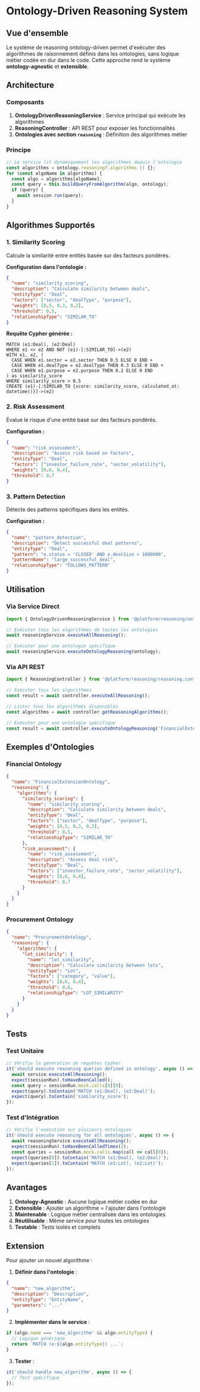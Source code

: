 # Ontology-Driven Reasoning System

## Vue d'ensemble

Le système de reasoning ontology-driven permet d'exécuter des algorithmes de raisonnement définis dans les ontologies, sans logique métier codée en dur dans le code. Cette approche rend le système **ontology-agnostic** et **extensible**.

## Architecture

### Composants

1. **OntologyDrivenReasoningService** : Service principal qui exécute les algorithmes
2. **ReasoningController** : API REST pour exposer les fonctionnalités
3. **Ontologies avec section `reasoning`** : Définition des algorithmes métier

### Principe

```typescript
// Le service lit dynamiquement les algorithmes depuis l'ontologie
const algorithms = ontology.reasoning?.algorithms || {};
for (const algoName in algorithms) {
  const algo = algorithms[algoName];
  const query = this.buildQueryFromAlgorithm(algo, ontology);
  if (query) {
    await session.run(query);
  }
}
```

## Algorithmes Supportés

### 1. Similarity Scoring

Calcule la similarité entre entités basée sur des facteurs pondérés.

**Configuration dans l'ontologie :**
```json
{
  "name": "similarity_scoring",
  "description": "Calculate similarity between deals",
  "entityType": "Deal",
  "factors": ["sector", "dealType", "purpose"],
  "weights": [0.5, 0.3, 0.2],
  "threshold": 0.5,
  "relationshipType": "SIMILAR_TO"
}
```

**Requête Cypher générée :**
```cypher
MATCH (e1:Deal), (e2:Deal)
WHERE e1 <> e2 AND NOT (e1)-[:SIMILAR_TO]->(e2)
WITH e1, e2, (
  CASE WHEN e1.sector = e2.sector THEN 0.5 ELSE 0 END +
  CASE WHEN e1.dealType = e2.dealType THEN 0.3 ELSE 0 END +
  CASE WHEN e1.purpose = e2.purpose THEN 0.2 ELSE 0 END
) as similarity_score
WHERE similarity_score > 0.5
CREATE (e1)-[:SIMILAR_TO {score: similarity_score, calculated_at: datetime()}]->(e2)
```

### 2. Risk Assessment

Évalue le risque d'une entité basé sur des facteurs pondérés.

**Configuration :**
```json
{
  "name": "risk_assessment",
  "description": "Assess risk based on factors",
  "entityType": "Deal",
  "factors": ["investor_failure_rate", "sector_volatility"],
  "weights": [0.6, 0.4],
  "threshold": 0.7
}
```

### 3. Pattern Detection

Détecte des patterns spécifiques dans les entités.

**Configuration :**
```json
{
  "name": "pattern_detection",
  "description": "Detect successful deal patterns",
  "entityType": "Deal",
  "pattern": "e.status = 'CLOSED' AND e.dealSize > 1000000",
  "patternName": "large_successful_deal",
  "relationshipType": "FOLLOWS_PATTERN"
}
```

## Utilisation

### Via Service Direct

```typescript
import { OntologyDrivenReasoningService } from '@platform/reasoning/ontology-driven-reasoning.service';

// Exécuter tous les algorithmes de toutes les ontologies
await reasoningService.executeAllReasoning();

// Exécuter pour une ontologie spécifique
await reasoningService.executeOntologyReasoning(ontology);
```

### Via API REST

```typescript
import { ReasoningController } from '@platform/reasoning/reasoning.controller';

// Exécuter tous les algorithmes
const result = await controller.executeAllReasoning();

// Lister tous les algorithmes disponibles
const algorithms = await controller.getReasoningAlgorithms();

// Exécuter pour une ontologie spécifique
const result = await controller.executeOntologyReasoning('FinancialExtensionOntology');
```

## Exemples d'Ontologies

### Financial Ontology

```json
{
  "name": "FinancialExtensionOntology",
  "reasoning": {
    "algorithms": {
      "similarity_scoring": {
        "name": "similarity_scoring",
        "description": "Calculate similarity between deals",
        "entityType": "Deal",
        "factors": ["sector", "dealType", "purpose"],
        "weights": [0.5, 0.3, 0.2],
        "threshold": 0.5,
        "relationshipType": "SIMILAR_TO"
      },
      "risk_assessment": {
        "name": "risk_assessment",
        "description": "Assess deal risk",
        "entityType": "Deal",
        "factors": ["investor_failure_rate", "sector_volatility"],
        "weights": [0.6, 0.4],
        "threshold": 0.7
      }
    }
  }
}
```

### Procurement Ontology

```json
{
  "name": "ProcurementOntology",
  "reasoning": {
    "algorithms": {
      "lot_similarity": {
        "name": "lot_similarity",
        "description": "Calculate similarity between lots",
        "entityType": "Lot",
        "factors": ["category", "value"],
        "weights": [0.6, 0.4],
        "threshold": 0.6,
        "relationshipType": "LOT_SIMILARITY"
      }
    }
  }
}
```

## Tests

### Test Unitaire

```typescript
// Vérifie la génération de requêtes Cypher
it('should execute reasoning queries defined in ontology', async () => {
  await service.executeAllReasoning();
  expect(sessionRun).toHaveBeenCalled();
  const query = sessionRun.mock.calls[0][0];
  expect(query).toContain('MATCH (e1:Deal), (e2:Deal)');
  expect(query).toContain('similarity_score');
});
```

### Test d'Intégration

```typescript
// Vérifie l'exécution sur plusieurs ontologies
it('should execute reasoning for all ontologies', async () => {
  await reasoningService.executeAllReasoning();
  expect(sessionRun).toHaveBeenCalledTimes(2);
  const queries = sessionRun.mock.calls.map(call => call[0]);
  expect(queries[0]).toContain('MATCH (e1:Deal), (e2:Deal)');
  expect(queries[1]).toContain('MATCH (e1:Lot), (e2:Lot)');
});
```

## Avantages

1. **Ontology-Agnostic** : Aucune logique métier codée en dur
2. **Extensible** : Ajouter un algorithme = l'ajouter dans l'ontologie
3. **Maintenable** : Logique métier centralisée dans les ontologies
4. **Réutilisable** : Même service pour toutes les ontologies
5. **Testable** : Tests isolés et complets

## Extension

Pour ajouter un nouvel algorithme :

1. **Définir dans l'ontologie** :
```json
{
  "name": "new_algorithm",
  "description": "Description",
  "entityType": "EntityName",
  "parameters": "..."
}
```

2. **Implémenter dans le service** :
```typescript
if (algo.name === 'new_algorithm' && algo.entityType) {
  // Logique générique
  return `MATCH (e:${algo.entityType}) ...`;
}
```

3. **Tester** :
```typescript
it('should handle new_algorithm', async () => {
  // Test spécifique
});
``` 